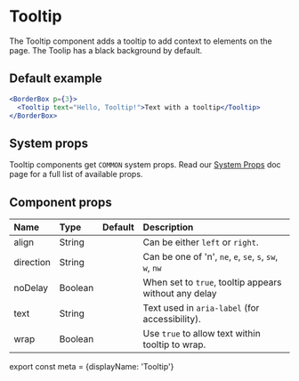 # Tooltip

The Tooltip component adds a tooltip to add context to elements on the page. The Toolip has a black background by default.

## Default example

```.jsx
<BorderBox p={3}>
  <Tooltip text="Hello, Tooltip!">Text with a tooltip</Tooltip>
</BorderBox>
```

## System props

Tooltip components get `COMMON` system props. Read our [System Props](/system-props) doc page for a full list of available props.

## Component props

| Name | Type | Default | Description |
| :- | :- | :-: | :- |
| align | String | | Can be either `left` or `right`.|
| direction | String | | Can be one of 'n', `ne`, `e`, `se`, `s`, `sw`, `w`, `nw` | Sets where the tooltip renders in relation to the target. |
| noDelay | Boolean | | When set to `true`, tooltip appears without any delay |
| text | String | | Text used in `aria-label` (for accessibility).
| wrap | Boolean | | Use `true` to allow text within tooltip to wrap.


export const meta = {displayName: 'Tooltip'}
